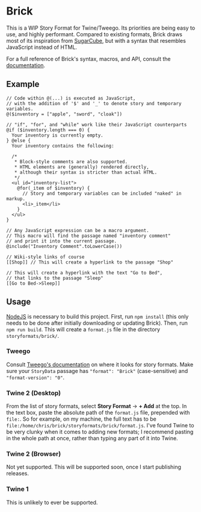 # Brick

This is a WIP Story Format for Twine/Tweego.
Its priorities are being easy to use, and highly performant.
Compared to existing formats, Brick draws most of its inspiration from [SugarCube](https://www.motoslave.net/sugarcube/2/),
but with a syntax that resembles JavaScript instead of HTML.

For a full reference of Brick's syntax, macros, and API, consult the [documentation](https://github.com/cjneidhart/brick/blob/main/documentation.md).

## Example

```brick
// Code within @(...) is executed as JavaScript,
// with the addition of '$' and '_' to denote story and temporary variables.
@($inventory = ["apple", "sword", "cloak"])

// "if", "for", and "while" work like their JavaScript counterparts
@if ($inventory.length === 0) {
  Your inventory is currently empty.
} @else {
  Your inventory contains the following:

  /*
   * Block-style comments are also supported.
   * HTML elements are (generally) rendered directly,
   * although their syntax is stricter than actual HTML.
   */
  <ul id="inventory-list">
    @for(_item of $inventory) {
      // Story and temporary variables can be included "naked" in markup.
      <li>_item</li>
    }
  </ul>
}

// Any JavaScript expression can be a macro argument.
// This macro will find the passage named "inventory comment"
// and print it into the current passage.
@include("Inventory Comment".toLowerCase())

// Wiki-style links of course
[[Shop]] // This will create a hyperlink to the passage "Shop"

// This will create a hyperlink with the text "Go to Bed",
// that links to the passage "Sleep"
[[Go to Bed->Sleep]]
```

## Usage

[NodeJS](https://nodejs.org/en) is necessary to build this project.
First, run `npm install` (this only needs to be done after initially downloading or updating Brick).
Then, run `npm run build`.
This will create a `format.js` file in the directory `storyformats/brick/`.

### Tweego

Consult [Tweego's documentation](https://www.motoslave.net/tweego/docs/#getting-started-story-formats) on where it looks for story formats.
Make sure your `StoryData` passage has `"format": "Brick"` (case-sensitive) and `"format-version": "0"`.

### Twine 2 (Desktop)

From the list of story formats, select **Story Format** -> **+ Add** at the top.
In the text box, paste the absolute path of the `format.js` file, prepended with `file:`. So for example, on my machine, the full text has to be `file:/home/chris/brick/storyformats/brick/format.js`.
I've found Twine to be very clunky when it comes to adding new formats;
I recommend pasting in the whole path at once, rather than typing any part of it into Twine.

### Twine 2 (Browser)

Not yet supported. This will be supported soon, once I start publishing releases.

### Twine 1

This is unlikely to ever be supported.
